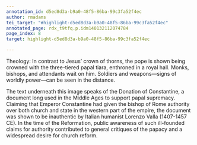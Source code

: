 ```yaml
---
annotation_id: d5ed8d3a-b9a0-48f5-86ba-99c3fa52f4ec
author: rmadams
tei_target: "#highlight-d5ed8d3a-b9a0-48f5-86ba-99c3fa52f4ec"
annotated_page: rdx_t9tfq.p.idm140132112074784
page_index: 8
target: highlight-d5ed8d3a-b9a0-48f5-86ba-99c3fa52f4ec

---
```

Theology: In contrast to Jesus’ crown of thorns, the pope is shown being crowned with the three-tiered papal tiara, enthroned in a royal hall. Monks, bishops, and attendants wait on him. Soldiers and weapons—signs of worldly power—can be seen in the distance. 

The text underneath this image speaks of the Donation of Constantine, a document long used in the Middle Ages to support papal supremacy. Claiming that Emperor Constantine had given the bishop of Rome authority over both church and state in the western part of the empire, the document was shown to be inauthentic by Italian humanist Lorenzo Valla (1407-1457 CE). In the time of the Reformation, public awareness of such ill-founded claims for authority contributed to general critiques of the papacy and a widespread desire for church reform. 
